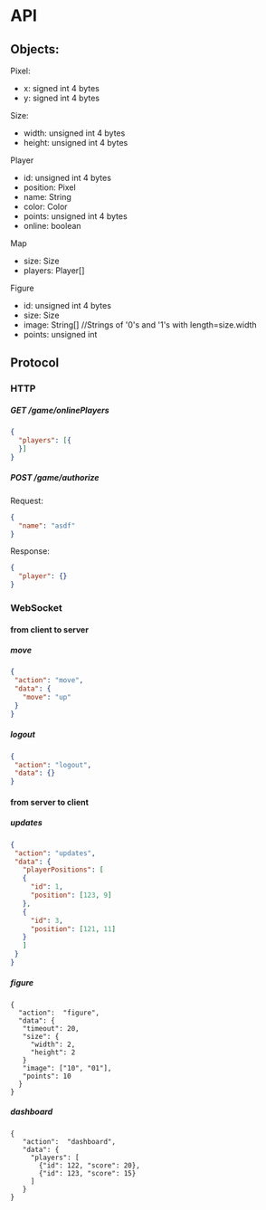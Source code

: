 # API

## Objects:

Pixel:
  - x: signed int 4 bytes
  - y: signed int 4 bytes
  
Size: 
  - width: unsigned int 4 bytes
  - height: unsigned int 4 bytes

Player
  - id: unsigned int 4 bytes
  - position: Pixel
  - name: String
  - color: Color
  - points: unsigned int 4 bytes
  - online: boolean

Map
  - size: Size
  - players: Player[]

Figure
  - id: unsigned int 4 bytes
  - size: Size
  - image: String[] //Strings of '0's and '1's with length=size.width
  - points: unsigned int
  

## Protocol


### HTTP

##### GET /game/onlinePlayers
```json
{
  "players": [{
  }]
}
```

##### POST /game/authorize
Request:
```json
{
  "name": "asdf"
}
```

Response:
```json
{
  "player": {}
}
```

### WebSocket

#### from client to server

##### move
```json
{
 "action": "move",
 "data": {
   "move": "up"
 }
}
```

##### logout
```json
{
 "action": "logout",
 "data": {}
}
```


#### from server to client

##### updates
```json
{
 "action": "updates",
 "data": {
   "playerPositions": [
   {
     "id": 1,
     "position": [123, 9]
   },
   {
     "id": 3,
     "position": [121, 11]
   }
   ]
 }
}
```

##### figure
```
{
  "action":  "figure",
  "data": {
   "timeout": 20,
   "size": {
     "width": 2,
     "height": 2
   }
   "image": ["10", "01"],
   "points": 10
  }
}
```

##### dashboard
```
{
   "action":  "dashboard",
   "data": {
     "players": [
       {"id": 122, "score": 20},
       {"id": 123, "score": 15}
     ]
   }
}
```
